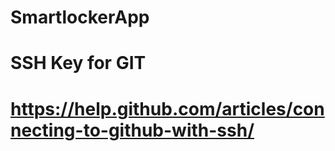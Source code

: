 # SmartlockerApp


# SSH Key for GIT
# https://help.github.com/articles/connecting-to-github-with-ssh/
